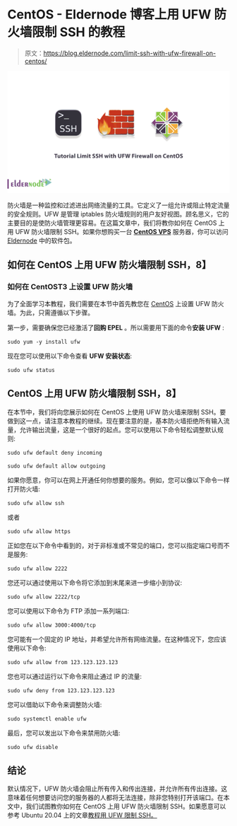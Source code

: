 # CentOS - Eldernode 博客上用 UFW 防火墙限制 SSH 的教程

> 原文：<https://blog.eldernode.com/limit-ssh-with-ufw-firewall-on-centos/>

![Tutorial Limit SSH with UFW Firewall on CentOS](img/516d96b91eff672b74fef755136ec1ce.png)

防火墙是一种监控和过滤进出网络流量的工具。它定义了一组允许或阻止特定流量的安全规则。UFW 是管理 iptables 防火墙规则的用户友好视图。顾名思义，它的主要目的是使防火墙管理更容易。在这篇文章中，我们将教你如何在 CentOS 上用 UFW 防火墙限制 SSH。如果你想购买一台 [**CentOS VPS**](https://eldernode.com/centos-vps/) 服务器，你可以访问 [Eldernode](https://eldernode.com/) 中的软件包。

## **如何在 CentOS 上用 UFW 防火墙限制 SSH，8】**

### **如何在 CentOS**T3 上设置 UFW 防火墙

为了全面学习本教程，我们需要在本节中首先教您在 [CentOS](https://blog.eldernode.com/tag/centos/) 上设置 UFW 防火墙。为此，只需遵循以下步骤。

第一步，需要确保您已经激活了**回购 EPEL** 。所以需要用下面的命令**安装 UFW** :

```
sudo yum -y install ufw
```

现在您可以使用以下命令查看 **UFW 安装状态**:

```
sudo ufw status
```

## **CentOS 上用 UFW 防火墙限制 SSH，8】**

在本节中，我们将向您展示如何在 CentOS 上使用 UFW 防火墙来限制 SSH。要做到这一点，请注意本教程的继续。现在要注意的是，基本防火墙拒绝所有输入流量，允许输出流量，这是一个很好的起点。您可以使用以下命令轻松调整默认规则:

```
sudo ufw default deny incoming
```

```
sudo ufw default allow outgoing
```

如果你愿意，你可以在网上开通任何你想要的服务。例如，您可以像以下命令一样打开防火墙:

```
sudo ufw allow ssh
```

或者

```
sudo ufw allow https
```

正如您在以下命令中看到的，对于非标准或不常见的端口，您可以指定端口号而不是服务:

```
sudo ufw allow 2222
```

您还可以通过使用以下命令将它添加到末尾来进一步缩小到协议:

```
sudo ufw allow 2222/tcp
```

您可以使用以下命令为 FTP 添加一系列端口:

```
sudo ufw allow 3000:4000/tcp
```

您可能有一个固定的 IP 地址，并希望允许所有网络流量。在这种情况下，您应该使用以下命令:

```
sudo ufw allow from 123.123.123.123
```

您也可以通过运行以下命令来阻止通过 IP 的流量:

```
sudo ufw deny from 123.123.123.123
```

您可以借助以下命令来调整防火墙:

```
sudo systemctl enable ufw
```

最后，您可以发出以下命令来禁用防火墙:

```
sudo ufw disable
```

## 结论

默认情况下，UFW 防火墙会阻止所有传入和传出连接，并允许所有传出连接。这意味着任何想要访问您的服务器的人都将无法连接，除非您特别打开该端口。在本文中，我们试图教你如何在 CentOS 上用 UFW 防火墙限制 SSH。如果愿意可以参考 Ubuntu 20.04 上的文章[教程用 UFW 限制 SSH。](https://blog.eldernode.com/limit-ssh-with-ufw-on-ubuntu/)
